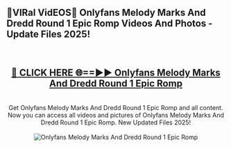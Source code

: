 <h2>🔴VIRal VidEOS🔴 Onlyfans Melody Marks And Dredd Round 1 Epic Romp Videos And Photos - Update Files 2025!</h2>
<br>
<div align="center">
<h2><a href="https://virallinks.top/Hdb6NB" rel="nofollow">🔴 CLICK HERE 🌐==►► Onlyfans Melody Marks And Dredd Round 1 Epic Romp</a></h2>
<br>
Get Onlyfans Melody Marks And Dredd Round 1 Epic Romp and all content. Now you can access all videos and pictures of Onlyfans Melody Marks And Dredd Round 1 Epic Romp. New Updated Files 2025!
<br>
<br>
<a href="https://virallinks.top/Hdb6NB" rel="nofollow" data-target="animated-image.originalLink"><img src="https://i.imgur.com/dJHk4Zq.gif)" alt="Onlyfans Melody Marks And Dredd Round 1 Epic Romp" style="max-width: 100%; display: inline-block;" data-target="animated-image.originalImage"></a>
</div>
<br>
